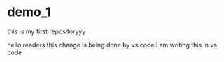 # demo_1
this is my first repositoryyy

hello readers
this change is being done by vs code
i am writing this in vs code